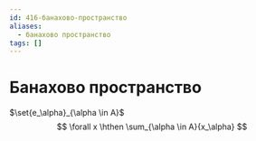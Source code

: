 ```yaml
---
id: 416-банахово-пространство
aliases:
  - банахово пространство
tags: []
---
```


# Банахово пространство

$\set{e_\alpha}_{\alpha \in A}$
$$
\forall x \hthen \sum_{\alpha \in A}{x_\alpha}
$$
